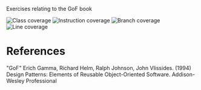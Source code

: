 Exercises relating to the GoF book

![Class coverage](https://img.shields.io/badge/Class_coverage-100%25-brightgreen)
![Instruction coverage](https://img.shields.io/badge/Instruction_coverage-100%25-brightgreen)
![Branch coverage](https://img.shields.io/badge/Branch_coverage-100%25-brightgreen)
![Line coverage](https://img.shields.io/badge/Class_coverage-100%25-brightgreen)

# References
"GoF" Erich Gamma, Richard Helm, Ralph Johnson,
John Vlissides. (1994) Design Patterns: Elements of Reusable Object-Oriented Software.  Addison-Wesley Professional